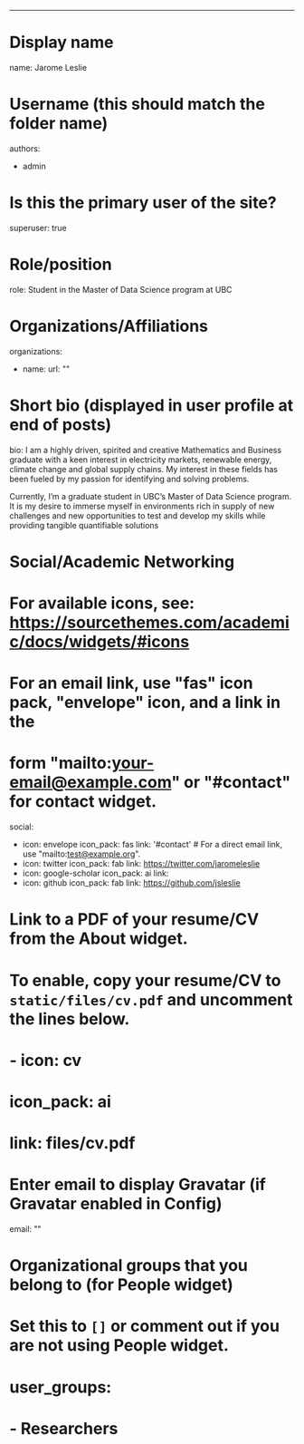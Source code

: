 ---
# Display name
name: Jarome Leslie

# Username (this should match the folder name)
authors:
- admin

# Is this the primary user of the site?
superuser: true

# Role/position
role: Student in the Master of Data Science program at UBC

# Organizations/Affiliations
organizations:
- name: 
  url: ""

# Short bio (displayed in user profile at end of posts)
bio: I am a highly driven, spirited and creative Mathematics and Business graduate with a keen interest in electricity markets, renewable energy, climate change and global supply chains. My interest in these fields has been fueled by my passion for identifying and solving problems.

Currently, I’m a graduate student in UBC’s Master of Data Science program. It is my desire to immerse myself in environments rich in supply of new challenges and new opportunities to test and develop my skills while providing tangible quantifiable solutions

# Social/Academic Networking
# For available icons, see: https://sourcethemes.com/academic/docs/widgets/#icons
#   For an email link, use "fas" icon pack, "envelope" icon, and a link in the
#   form "mailto:your-email@example.com" or "#contact" for contact widget.
social:
- icon: envelope
  icon_pack: fas
  link: '#contact'  # For a direct email link, use "mailto:test@example.org".
- icon: twitter
  icon_pack: fab
  link: https://twitter.com/jaromeleslie
- icon: google-scholar
  icon_pack: ai
  link: 
- icon: github
  icon_pack: fab
  link: https://github.com/jsleslie
# Link to a PDF of your resume/CV from the About widget.
# To enable, copy your resume/CV to `static/files/cv.pdf` and uncomment the lines below.  
# - icon: cv
#   icon_pack: ai
#   link: files/cv.pdf

# Enter email to display Gravatar (if Gravatar enabled in Config)
email: ""
  
# Organizational groups that you belong to (for People widget)
#   Set this to `[]` or comment out if you are not using People widget.  
# user_groups:
# - Researchers

 
